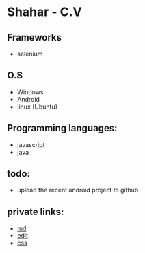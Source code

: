 Shahar - C.V
=====

Frameworks
-----
- selenium

O.S
------
- Windows
- Android
- linux (Ubuntu)

Programming languages:
-----
- javascript
- java




todo:
-----
- upload the recent android project to github


private links:
-------
- [md](http://gitbookio.gitbooks.io/markdown/)
- [edit](https://github.com/shahar11/shahar11.github.io/edit/master/README.md)
- [css](https://github.com/shahar11/shahar11.github.io/generated_pages/new)
